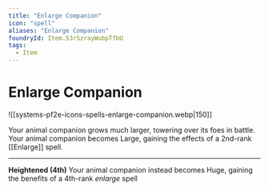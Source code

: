 ```yaml
---
title: "Enlarge Companion"
icon: "spell"
aliases: "Enlarge Companion"
foundryId: Item.53rSzrayWubpTfbU
tags:
  - Item
---
```


# Enlarge Companion
![[systems-pf2e-icons-spells-enlarge-companion.webp|150]]

Your animal companion grows much larger, towering over its foes in battle. Your animal companion becomes Large, gaining the effects of a 2nd-rank [[Enlarge]] spell.

* * *

**Heightened (4th)** Your animal companion instead becomes Huge, gaining the benefits of a 4th-rank _enlarge_ spell
